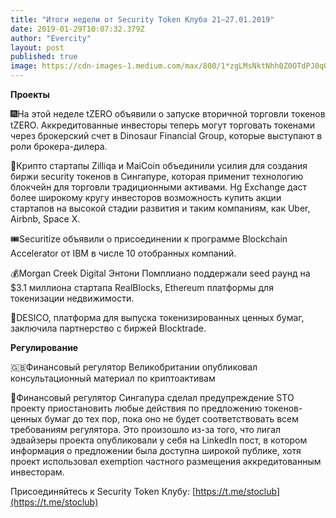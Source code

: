 ```yaml
---
title: "Итоги недели от Security Token Клуба 21–27.01.2019"
date: 2019-01-29T10:07:32.379Z
author: "Evercity"
layout: post
published: true
image: https://cdn-images-1.medium.com/max/800/1*zgLMsNktNhh0Z0OTdPJ0qQ.png
---
```


**Проекты**

🎆На этой неделе tZERO объявили о запуске вторичной торговли токенов tZERO. Аккредитованные инвесторы теперь могут торговать токенами через брокерский счет в Dinosaur Financial Group, которые выступают в роли брокера-дилера.

🎯Крипто стартапы Zilliqa и MaiCoin объединили усилия для создания биржи security токенов в Сингапуре, которая применит технологию блокчейн для торговли традиционными активами. Hg Exchange даст более широкому кругу инвесторов возможность купить акции стартапов на высокой стадии развития и таким компаниям, как Uber, Airbnb, Space X.

🎟Securitize объявили о присоединении к программе Blockchain Accelerator от IBM в числе 10 отобранных компаний.

💰Morgan Creek Digital Энтони Помплиано поддержали seed раунд на $3.1 миллиона стартапа RealBlocks, Ethereum платформы для токенизации недвижимости.

🤝DESICO, платформа для выпуска токенизированных ценных бумаг, заключила партнерство с биржей Blocktradе.

**Регулирование**

🇬🇧Финансовый регулятор Великобритании опубликовал консультационный материал по криптоактивам

🙊Финансовый регулятор Сингапура сделал предупреждение STO проекту приостановить любые действия по предложению токенов-ценных бумаг до тех пор, пока оно не будет соответствовать всем требованиям регулятора. Это произошло из-за того, что лигал эдвайзеры проекта опубликовали у себя на LinkedIn пост, в котором информация о предложении была доступна широкой публике, хотя проект использовал exemption частного размещения аккредитованным инвесторам.

Присоединяйтесь к Security Token Клубу: [https://t.me/stoclub](https://t.me/stoclub)
